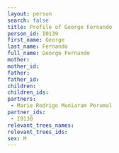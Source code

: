 ```yaml
---
layout: person
search: false
title: Profile of George Fernando
person_id: I0139
first_name: George
last_name: Fernando
full_name: George Fernando
mother: 
mother_id: 
father: 
father_id: 
children:
children_ids:
partners:
 - Marie Rodrigo Muniaram Perumal
partner_ids:
 - I0130
relevant_trees_names:
relevant_trees_ids:
sex: M
---
```


